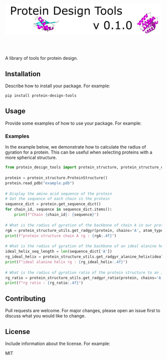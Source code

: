 ![Banner](assets/banner.png)

<br>
<br>

A library of tools for protein design.

## Installation

Describe how to install your package. For example:

```bash
pip install protein-design-tools
```

## Usage
Provide some examples of how to use your package. For example:

### Examples

In the example below, we demonstrate how to calculate the radius of gyration for a protein. This can be useful when selecting proteins with a more spherical structure.

```python
from protein_design_tools import protein_structure, protein_structure_utils

protein = protein_structure.ProteinStructure()
protein.read_pdb("example.pdb")

# Display the amino acid sequence of the protein
# Get the sequence of each chain in the protein
sequence_dict = protein.get_sequence_dict()
for chain_id, sequence in sequence_dict.items():
    print(f"Chain {chain_id}: {sequence}")

# What is the radius of gyration of the backbone of chain A in our protein structure?
rgA = protein_structure_utils.get_radgyr(protein, chains='A', atom_type="backbone")
print(f"protein structure chain A rg : {rgA:.4f}")

# What is the radius of gyration of the backbone of an ideal alanine helix?
ideal_helix_seq_length = len(sequence_dict['A'])
rg_ideal_helix = protein_structure_utils.get_radgyr_alanine_helix(ideal_helix_seq_length, atom_type="backbone")
print(f"ideal alanine helix rg : {rg_ideal_helix:.4f}")

# What is the radius of gyration ratio of the protein structure to an ideal alanine helix?
rg_ratio = protein_structure_utils.get_radgyr_ratio(protein, chains='A', atom_type="backbone")
print(f"rg ratio : {rg_ratio:.4f}")
```

## Contributing
Pull requests are welcome. For major changes, please open an issue first to discuss what you would like to change.

## License
Include information about the license. For example:

MIT
